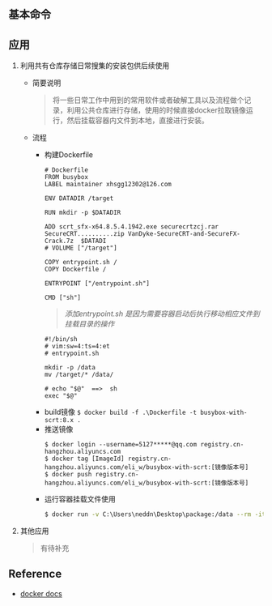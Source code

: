 ## 基本命令

## 应用
  
1. 利用共有仓库存储日常搜集的安装包供后续使用

    + 简要说明
    	> 将一些日常工作中用到的常用软件或者破解工具以及流程做个记录，利用公共仓库进行存储，使用的时候直接docker拉取镜像运行，然后挂载容器内文件到本地，直接进行安装。

	+ 流程
		
		* 构建Dockerfile	
			```
			# Dockerfile
			FROM busybox
			LABEL maintainer xhsgg12302@126.com

			ENV DATADIR /target

			RUN mkdir -p $DATADIR

			ADD scrt_sfx-x64.8.5.4.1942.exe securecrtzcj.rar SecureCRT..........zip VanDyke-SecureCRT-and-SecureFX-Crack.7z  $DATADI
			# VOLUME ["/target"]

			COPY entrypoint.sh /
			COPY Dockerfile /

			ENTRYPOINT ["/entrypoint.sh"]

			CMD ["sh"]
			```
			> *添加entrypoint.sh 是因为需要容器启动后执行移动相应文件到挂载目录的操作*
			```
			#!/bin/sh
			# vim:sw=4:ts=4:et
			# entrypoint.sh

			mkdir -p /data
			mv /target/* /data/

			# echo "$@"  ==>  sh
			exec "$@"
			```
		* build镜像 `$ docker build -f .\Dockerfile -t busybox-with-scrt:8.x . `
		* 推送镜像
			```shell
			$ docker login --username=5127*****@qq.com registry.cn-hangzhou.aliyuncs.com
			$ docker tag [ImageId] registry.cn-hangzhou.aliyuncs.com/eli_w/busybox-with-scrt:[镜像版本号]
			$ docker push registry.cn-hangzhou.aliyuncs.com/eli_w/busybox-with-scrt:[镜像版本号]
			```
		* 运行容器挂载文件使用
			```sh
			$ docker run -v C:\Users\neddn\Desktop\package:/data --rm -it [imageId]
			```








2.  其他应用
    > 有待补充

## Reference

- [docker docs](https://docs.docker.com/engine/reference/run/)

